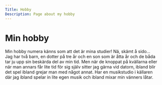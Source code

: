 ```yaml
---
Title: Hobby
Description: Page about my hobby
---
```


Min hobby
==================

Min hobby numera känns som att det är mina studier! Nä, skämt å sido... Jag har två barn, en dotter på tre år och en son som är åtta år och de båda tar ju upp sin beskärda del av min tid. Men när de knoppat på kvällarna eller när man annars får lite tid för sig själv sitter jag gärna vid datorn, ibland blir det spel ibland grejar man med något annat. Har en musikstudio i källaren där jag ibland spelar in lite egen musik och ibland mixar min vänners låtar.